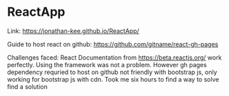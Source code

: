 # ReactApp
Link: https://jonathan-kee.github.io/ReactApp/

Guide to host react on github: https://github.com/gitname/react-gh-pages


Challenges faced:
React Documentation from https://beta.reactjs.org/ work perfectly. Using the framework was not a problem.
However gh pages dependency requried to host on github not friendly with bootstrap js, only working for bootstrap js with cdn. Took me six hours to find a way to solve find a solution
